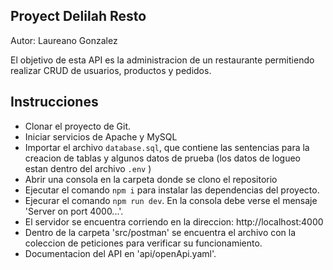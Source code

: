 ## Proyect Delilah Resto

Autor: Laureano Gonzalez

El objetivo de esta API es la administracion de un restaurante permitiendo realizar CRUD de usuarios, productos y pedidos.

## Instrucciones

- Clonar el proyecto de Git.
- Iniciar servicios de Apache y MySQL
- Importar el archivo `database.sql`, que contiene las sentencias para la creacion de tablas y algunos datos de prueba (los datos de logueo estan dentro del archivo `.env` )
- Abrir una consola en la carpeta donde se clono el repositorio
- Ejecutar el comando `npm i` para instalar las dependencias del proyecto.
- Ejecurar el comando `npm run dev`. En la consola debe verse el mensaje 'Server on port 4000...'. 
- El servidor se encuentra corriendo en la direccion: http://localhost:4000
- Dentro de la carpeta 'src/postman' se encuentra el archivo con la coleccion de peticiones para verificar su funcionamiento.
- Documentacion del API en 'api/openApi.yaml'.
